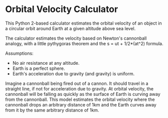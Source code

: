 Orbital Velocity Calculator
===========================

This Python 2-based calculator estimates the orbital velocity of an object in a circular orbit around Earth at a given altitude above sea level.

The calculator estimates the velocity based on Newton's cannonball analogy, with a little pythygoras theorem and the s = ut + 1/2*(at^2) formula.

Assumptions:
* No air resistance at any altitude.
* Earth is a perfect sphere.
* Earth's acceleration due to gravity (and gravity) is uniform.

Imagine a cannonball being fired out of a cannon. It should travel in a straight line, if not for acceleration due to gravity. At orbital velocity, the cannonball will be falling as quickly as the surface of Earth is curving away from the cannonball. This model estimates the orbital velocity where the cannonball drops an arbitrary distance of 1km and the Earth curves away from it by the same arbitrary distance of 1km.